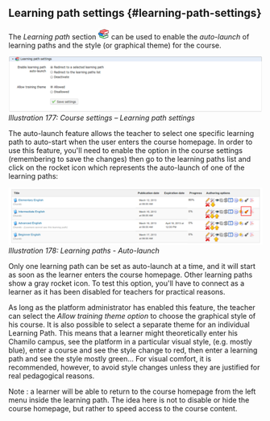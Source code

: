 ## Learning path settings {#learning-path-settings}

The _Learning path_ section ![](../assets/graphics327.png) can be used to enable the _auto-launch_ of learning paths and the style (or graphical theme) for the course.

![](../assets/images246.png)*Illustration 177: Course settings – Learning path settings*

The auto-launch feature allows the teacher to select one specific learning path to auto-start when the user enters the course homepage. In order to use this feature, you&#039;ll need to enable the option in the course settings (remembering to save the changes) then go to the learning paths list and click on the rocket icon which represents the auto-launch of one of the learning paths:

![](../assets/images247.png)*Illustration 178: Learning paths - Auto-launch*

Only one learning path can be set as auto-launch at a time, and it will start as soon as the learner enters the course homepage. Other learning paths show a gray rocket icon. To test this option, you&#039;ll have to connect as a learner as it has been disabled for teachers for practical reasons.

As long as the platform administrator has enabled this feature, the teacher can select the _Allow training theme option_ to choose the graphical style of his course. It is also possible to select a separate theme for an individual Learning Path. This means that a learner might theoretically enter his Chamilo campus, see the platform in a particular visual style, (e.g. mostly blue), enter a course and see the style change to red, then enter a learning path and see the style mostly green... For visual comfort, it is recommended, however, to avoid style changes unless they are justified for real pedagogical reasons.

Note : a learner will be able to return to the course homepage from the left menu inside the learning path. The idea here is not to disable or hide the course homepage, but rather to speed access to the course content.
